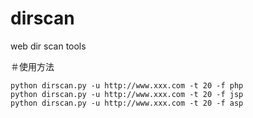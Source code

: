 # dirscan
web dir scan tools

＃使用方法
``` shell
python dirscan.py -u http://www.xxx.com -t 20 -f php
python dirscan.py -u http://www.xxx.com -t 20 -f jsp
python dirscan.py -u http://www.xxx.com -t 20 -f asp
```




